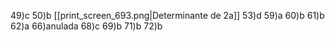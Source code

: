 
49)c
50)b [[print_screen_693.png|Determinante de 2a]]
53)d 
59)a
60)b
61)b
62)a 
66)anulada 
68)c 
69)b 
71)b 
72)b


